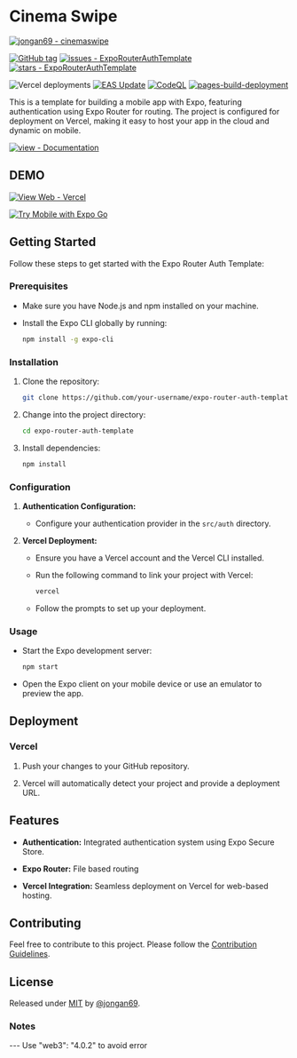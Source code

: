 # Cinema Swipe

[![jongan69 - cinemaswipe](https://img.shields.io/static/v1?label=jongan69&message=cinemaswipe&color=blue&logo=github)](https://github.com/jongan69/cinemaswipe "Go to GitHub repo")

[![GitHub tag](https://img.shields.io/github/tag/jongan69/cinemaswipe?include_prereleases=&sort=semver&color=blue)](https://github.com/jongan69/cinemaswipe/releases/)
[![issues - ExpoRouterAuthTemplate](https://img.shields.io/github/issues/jongan69/cinemaswipe)](https://github.com/jongan69/cinemaswipe/issues)
[![stars - ExpoRouterAuthTemplate](https://img.shields.io/github/stars/jongan69/cinemaswipe?style=social)](https://github.com/jongan69/cinemaswipe)

![Vercel deployments](https://img.shields.io/github/deployments/jongan69/cinemaswipe/production?style=flat&logoColor=white&label=Vercel%20Deployment)
[![EAS Update](https://github.com/jongan69/cinemaswipe/actions/workflows/update.yml/badge.svg)](https://github.com/jongan69/cinemaswipe/actions/workflows/update.yml)
[![CodeQL](https://github.com/jongan69/cinemaswipe/actions/workflows/codeql.yml/badge.svg?branch=main)](https://github.com/jongan69/cinemaswipe/actions/workflows/codeql.yml)
[![pages-build-deployment](https://github.com/jongan69/cinemaswipe/actions/workflows/pages/pages-build-deployment/badge.svg?branch=master)](https://github.com/jongan69/cinemaswipe/actions/workflows/pages/pages-build-deployment)

This is a template for building a mobile app with Expo, featuring authentication using Expo Router for routing. The project is configured for deployment on Vercel, making it easy to host your app in the cloud and dynamic on mobile.

[![view - Documentation](https://img.shields.io/badge/view-Documentation-blue?style=for-the-badge)](/docs/ABOUT.md)

## DEMO

[![View Web - Vercel](https://img.shields.io/badge/View_Web-Vercel-2ea44f?style=for-the-badge)](https://test-rn.vercel.app)

[![Try Mobile with Expo Go](https://img.shields.io/badge/Try%20%20Mobile%20App%20with%20Expo%20Go-4630EB.svg?style=flat-square&logo=EXPO&labelColor=f3f3f3&logoColor=000)](https://expo.dev/%40jongan69/expo-router-auth-template?serviceType=eas&distribution=expo-go&scheme=&channel=main&sdkVersion=49.0.0)

## Getting Started

Follow these steps to get started with the Expo Router Auth Template:

### Prerequisites

- Make sure you have Node.js and npm installed on your machine.
- Install the Expo CLI globally by running:

  ```bash
  npm install -g expo-cli
  ```

### Installation

1. Clone the repository:

   ```bash
   git clone https://github.com/your-username/expo-router-auth-template.git
   ```

2. Change into the project directory:

   ```bash
   cd expo-router-auth-template
   ```

3. Install dependencies:

   ```bash
   npm install
   ```

### Configuration

1. **Authentication Configuration:**

   - Configure your authentication provider in the `src/auth` directory.

2. **Vercel Deployment:**

   - Ensure you have a Vercel account and the Vercel CLI installed.
   - Run the following command to link your project with Vercel:

     ```bash
     vercel
     ```

   - Follow the prompts to set up your deployment.

### Usage

- Start the Expo development server:

  ```bash
  npm start
  ```

- Open the Expo client on your mobile device or use an emulator to preview the app.

## Deployment

### Vercel

1. Push your changes to your GitHub repository.

2. Vercel will automatically detect your project and provide a deployment URL.

## Features

- **Authentication:** Integrated authentication system using Expo Secure Store.

- **Expo Router:** File based routing

- **Vercel Integration:** Seamless deployment on Vercel for web-based hosting.

## Contributing

Feel free to contribute to this project. Please follow the [Contribution Guidelines](CONTRIBUTING.md).

## License

Released under [MIT](/LICENSE) by [@jongan69](https://github.com/jongan69).

### Notes

--- Use "web3": "4.0.2" to avoid error
